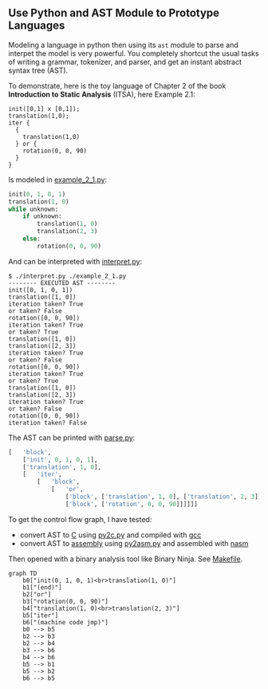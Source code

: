 ## Use Python and AST Module to Prototype Languages

Modeling a language in python then using its `ast` module to parse and interpet the model is very powerful. You completely shortcut the usual tasks of writing a grammar, tokenizer, and parser, and get an instant abstract syntax tree (AST).

To demonstrate, here is the toy language of Chapter 2 of the book **Introduction to Static Analysis** (ITSA), here Example 2.1:

```
init([0,1] x [0,1]);
translation(1,0);
iter {
  {
    translation(1,0)
  } or {
    rotation(0, 0, 90)
  }
}
```

Is modeled in [example_2_1.py](./example_2_1.py):

```python
init(0, 1, 0, 1)
translation(1, 0)
while unknown:
    if unknown:
        translation(1, 0)
        translation(2, 3)
    else:
        rotation(0, 0, 90)
```

And can be interpreted with [interpret.py](./interpret.py):

```
$ ./interpret.py ./example_2_1.py
-------- EXECUTED AST --------
init([0, 1, 0, 1])
translation([1, 0])
iteration taken? True
or taken? False
rotation([0, 0, 90])
iteration taken? True
or taken? True
translation([1, 0])
translation([2, 3])
iteration taken? True
or taken? False
rotation([0, 0, 90])
iteration taken? True
or taken? True
translation([1, 0])
translation([2, 3])
iteration taken? True
or taken? False
rotation([0, 0, 90])
iteration taken? False
```

The AST can be printed with [parse.py](./parse.py):

```python
[   'block',
    ['init', 0, 1, 0, 1],
    ['translation', 1, 0],
    [   'iter',
        [   'block',
            [   'or',
                ['block', ['translation', 1, 0], ['translation', 2, 3]],
                ['block', ['rotation', 0, 0, 90]]]]]]
```

To get the control flow graph, I have tested:

* convert AST to [C](./example_2_1.c) using [py2c.py](./py2c.py) and compiled with [gcc](https://gcc.gnu.org/)
* convert AST to [assembly](./example_2_1.asm) using [py2asm.py](./py2asm.py) and assembled with [nasm](https://www.nasm.us/)

Then opened with a binary analysis tool like Binary Ninja. See [Makefile](./Makefile).

```mermaid
graph TD
	b0["init(0, 1, 0, 1)<br>translation(1, 0)"]
	b1["(end)"]
	b2["or"]
	b3["rotation(0, 0, 90)"]
	b4["translation(1, 0)<br>translation(2, 3)"]
	b5["iter"]
	b6["(machine code jmp)"]
	b0 --> b5
	b2 --> b3
	b2 --> b4
	b3 --> b6
	b4 --> b6
	b5 --> b1
	b5 --> b2
	b6 --> b5
```